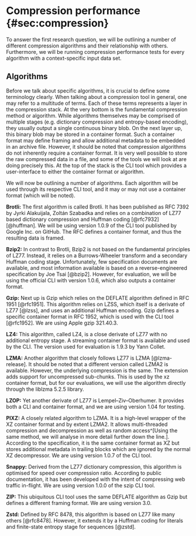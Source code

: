 # Compression performance {#sec:compression}

To answer the first research question, we will be outlining a number of different compression algorithms and their relationship with others. Furthermore, we will be running compression performance tests for every algorithm with a context-specific input data set.

## Algorithms

Before we talk about specific algorithms, it is crucial to define some terminology clearly. When talking about a compression tool in general, one may refer to a multitude of terms. Each of these terms represents a layer in the compression stack. At the very bottom is the fundamental compression method or algorithm. While algorithms themselves may be comprised of multiple stages (e.g. dictionary compression and entropy-based encoding), they usually output a single continuous binary blob. On the next layer up, this binary blob may be stored in a container format. Such a container format may define framing and allow additional metadata to be embedded in an archive file. However, it should be noted that compression algorithms do not inherently require a container format. It is very well possible to store the raw compressed data in a file, and some of the tools we will look at are doing precisely this. At the top of the stack is the CLI tool which provides a user-interface to either the container format or algorithm.

We will now be outlining a number of algorithms. Each algorithm will be used through its respective CLI tool, and it may or may not use a container format (which will be noted).

**Brotli:** The first algorithm is called Brotli. It has been published as RFC 7392 by Jyrki Alakuijala, Zoltán Szabadka and relies on a combination of LZ77 based dictionary compression and Huffman coding [@rfc7932] [@huffman]. We will be using version 1.0.9 of the CLI tool published by Google Inc. on GitHub. The RFC defines a container format, and thus the resulting data is framed.

**Bzip2:** In contrast to Brotli, Bzip2 is not based on the fundamental principles of LZ77. Instead, it relies on a Burrows-Wheeler transform and a secondary Huffman coding stage. Unfortunately, few specification documents are available, and most information available is based on a reverse-engineered specification by Joe Tsai [@bzip2]. However, for evaluation, we will be using the official CLI with version 1.0.6, which also outputs a container format.

**Gzip:** Next up is Gzip which relies on the DEFLATE algorithm defined in RFC 1951 [@rfc1951]. This algorithm relies on LZSS, which itself is a derivate of LZ77 [@lzss], and uses an additional Huffman encoding. Gzip defines a specific container format in RFC 1952, which is used with the CLI tool [@rfc1952]. We are using Apple gzip 321.40.3.

**LZ4:** This algorithm, called LZ4, is a close derivate of LZ77 with no additional entropy stage. A streaming container format is available and used by the CLI. The version used for evaluation is 1.9.3 by Yann Collet.

**LZMA:** Another algorithm that closely follows LZ77 is LZMA [@lzma-release]. It should be noted that a different version called LZMA2 is available. However, the underlying compression is the same. The extension adds support for uncompressed sub-chunks. This is used by the xz container format, but for our evaluations, we will use the algorithm directly through the liblzma 5.2.5 library.

**LZOP:** Yet another derivate of LZ77 is Lempel–Ziv–Oberhumer. It provides both a CLI and container format, and we are using version 1.04 for testing.

**PIXZ:** A closely related algorithm to LZMA. It is a high-level wrapper of the XZ container format and by extent LZMA2. It allows multi-threaded compression and decompression as well as random access^[Using the same method, we will analyse in more detail further down the line.]. According to the specification, it is the same container format as XZ but stores additional metadata in trailing blocks which are ignored by the normal XZ decompressor. We are using version 1.0.7 of the CLI tool.

**Snappy:** Derived from the LZ77 dictionary compression, this algorithm is optimised for speed over compression ratio. According to public documentation, it has been developed with the intent of compressing web traffic in-flight. We are using version 1.0.0 of the szip CLI tool.

**ZIP:** This ubiquitous CLI tool uses the same DEFLATE algorithm as Gzip but defines a different framing format. We are using version 3.0.

**Zstd:** Defined by RFC 8478, this algorithm is based on LZ77 like many others [@rfc8478]. However, it extends it by a Huffman coding for literals and finite-state entropy stage for sequences [@zstd].

<!-- - Differentiate
  - CLI Tool
  - Container format
  - Underlying algorithm
  - Fundamental compression methods / stages
  - Reference Hitchhiker's guide to compression
  
- Brotli [1.0.9]
  - LZ77 + Huffmann [@huffman]
  - https://tools.ietf.org/html/rfc7932
- Bzip2 [1.0.6]
  - Burrows–Wheeler + Huffmann
- Gzip (CLI/Container, DEFLATE) [Apple gzip 321.40.3]
  - https://tools.ietf.org/html/rfc1952 (container format)
  - https://tools.ietf.org/html/rfc1951 (deflate algorithm)
  - LZSS (which is based on LZ77) + Huffmann
- LZ4 [LZ4 command line interface 64-bits v1.9.3, by Yann Collet]
  - https://lz4.github.io/lz4/
  - Streaming container format available
  - Derived from LZ77 (no Huffmann)
- LZMA [liblzma 5.2.5]
  - Derived from LZ77
  - LZMA2 is a high-level abstraction which supports uncompressed chunks
  - Used by XZ container
- LZOP (CLI/Container, LZO) [v1.04]
  - Lempel–Ziv–Oberhumer (derived from LZ work)
- PIXZ [1.0.7]
  - XZ / LZMA under the hood
  - Multi-threaded block based wrapper
  - Allows random access by abusing frame format specifications
- Snappy [szip 1.0.0]
  - LZ77 derived dictionary compression
  - Designed for speed (transport compression) over compression ratio
- Zip (CLI/Container, DEFLATE) [Zip 3.0]
  - Deflate (see Gzip)
- Zstd [v1.4.8]
  - https://tools.ietf.org/html/rfc8478
  - LZ77 dictionary matching
  - Huffmann + Finite state entropy stage (literals vs. sequences)
    - https://github.com/Cyan4973/FiniteStateEntropy
    - [@zstd]
-->
